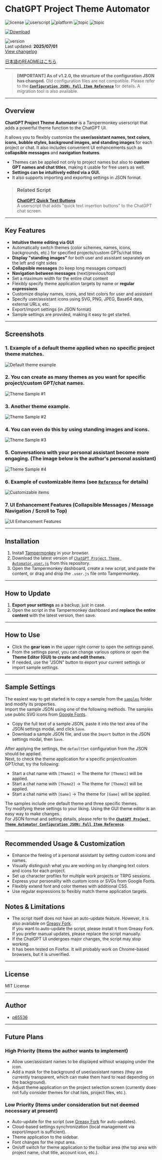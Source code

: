 # ChatGPT Project Theme Automator

![license](https://img.shields.io/badge/license-MIT-green)
![userscript](https://img.shields.io/badge/userscript-Tampermonkey-blueviolet)
![platform](https://img.shields.io/badge/platform-ChatGPT-lightgrey)
![topic](https://img.shields.io/badge/topic-theme_automator-ff69b4)
![topic](https://img.shields.io/badge/topic-ui_enhancement-9cf)

[![Download](https://img.shields.io/badge/Download-ChatGPT_Project_Theme_Automator.user.js-blue?style=flat-square&logo=download)](https://github.com/p65536/ChatGPT-Project-Theme-Automator/raw/main/ChatGPT%20Project%20Theme%20Automator.user.js)

![version](https://img.shields.io/badge/version-1.2.0-blue)  
Last updated: **2025/07/01**  
[View changelog](./CHANGELOG.md)

[日本語のREADMEはこちら](./README_ja.md)

---

> **[IMPORTANT] As of v1.2.0, the structure of the configuration JSON has changed.** Old configuration files are not compatible. Please refer to the **[`Configuration JSON: Full Item Reference`](./docs/manual_json.md)** for details. A migration tool is also available.

---

## Overview

**ChatGPT Project Theme Automator** is a Tampermonkey userscript that adds a powerful theme function to the ChatGPT UI.

It allows you to flexibly customize the **user/assistant names, text colors, icons, bubble styles, background images, and standing images** for each project or chat. It also includes convenient UI enhancements such as **collapsible messages** and **navigation features**.

* Themes can be applied not only to project names but also to **custom GPT names and chat titles**, making it usable for free users as well.
* **Settings can be intuitively edited via a GUI.**
* It also supports importing and exporting settings in JSON format.

> ### Related Script
>
> **[ChatGPT Quick Text Buttons](https://github.com/p65536/ChatGPT-Quick-Text-Buttons)**  
> A userscript that adds "quick text insertion buttons" to the ChatGPT chat screen.

---

## Key Features

* **Intuitive theme editing via GUI**
* Automatically switch themes (color schemes, names, icons, backgrounds, etc.) for specified projects/custom GPTs/chat titles
* **Display "standing images"** for both user and assistant separately on the left and right sides
* **Collapsible messages** (to keep long messages compact)
* **Navigation between messages** (next/previous/top)
* Set a maximum width for the entire chat content
* Flexibly specify theme application targets by name or **regular expressions**
* Customize display names, icons, and text colors for user and assistant
* Specify user/assistant icons using SVG, PNG, JPEG, Base64 data, external URLs, etc.
* Export/import settings (in JSON format)
* Sample settings are provided, making it easy to get started.

---

## Screenshots

### 1. Example of a default theme applied when no specific project theme matches.

![Default theme example](./docs/cpta_theme_sample_default.webp)

### 2. You can create as many themes as you want for specific project/custom GPT/chat names.

![Theme Sample #1](./docs/cpta_theme_sample_theme1.webp)

### 3. Another theme example.

![Theme Sample #2](./docs/cpta_theme_sample_theme2.webp)

### 4. You can even do this by using standing images and icons.

![Theme Sample #3](./docs/cpta_theme_sample_game.webp)

### 5. Conversations with your personal assistant become more engaging. (The image below is the author's personal assistant)

![Theme Sample #4](./docs/cpta_theme_sample_haruna.webp)

### 6. Example of customizable items (see [`Reference`](./docs/manual_json.md) for details)

![Customizable items](./docs/cpta_customizable_items.webp)

### 7. UI Enhancement Features (Collapsible Messages / Message Navigation / Scroll to Top)

![UI Enhancement Features](./docs/cpta_features.webp)

---

## Installation

1.  Install [Tampermonkey](https://www.tampermonkey.net/) in your browser.
2.  Download the latest version of
    [`ChatGPT Project Theme Automator.user.js`](./ChatGPT%20Project%20Theme%20Automator.user.js) from this repository.
3.  Open the Tampermonkey dashboard, create a new script, and paste the content, or drag and drop the `.user.js` file onto Tampermonkey.

---

## How to Update

1.  **Export your settings** as a backup, just in case.
2.  Open the script in the Tampermonkey dashboard and **replace the entire content** with the latest version, then save.

---

## How to Use

* Click the **gear icon** in the upper right corner to open the settings panel.
* From the settings panel, you can change various options or open the **Theme Editor (GUI) to create and edit themes**.
* If needed, use the "JSON" button to export your current settings or import sample settings.

---

## Sample Settings

The easiest way to get started is to copy a sample from the [`samples`](./samples) folder and modify its properties.  
Import the sample JSON using one of the following methods. The samples use public SVG icons from [Google Fonts](https://fonts.google.com/icons).

* Copy the full text of a sample JSON, paste it into the text area of the JSON settings modal, and click `Save`.
* Download a sample JSON file, and use the `Import` button in the JSON settings modal, then `Save`.

After applying the settings, the `defaultSet` configuration from the JSON should be applied.  
Next, to check the theme application for a specific project/custom GPT/chat, try the following:

* Start a chat name with `[Theme1]` -> The theme for `[Theme1]` will be applied.
* Start a chat name with `[Theme2]` -> The theme for `[Theme2]` will be applied.
* Start a chat name with `[Game]` -> The theme for `[Game]` will be applied.

The samples include one default theme and three specific themes.  
Try modifying these settings to your liking. Using the GUI theme editor is an easy way to make changes.  
For JSON format and setting details, please refer to the **[`ChatGPT Project Theme Automator Configuration JSON: Full Item Reference`](./docs/manual_json.md)**.

---


## Recommended Usage & Customization

  * Enhance the feeling of a personal assistant by setting custom icons and names.
  * Visually distinguish what you are working on by changing text colors and icons for each project.
  * Set up character profiles for multiple work projects or TRPG sessions.
  * Express your personality with custom icons or SVGs from Google Fonts.
  * Flexibly extend font and color themes with additional CSS.
  * Use regular expressions to flexibly match theme application targets.

## Notes & Limitations

  * The script itself does not have an auto-update feature. However, it is also available on [Greasy Fork](https://greasyfork.org/en/scripts/537656-chatgpt-project-theme-automator).  
    If you want to auto-update the script, please install it from Greasy Fork.  
    If you prefer manual updates, please replace the script manually.
  * If the ChatGPT UI undergoes major changes, the script may stop working.
  * It has been tested on Firefox. It will probably work on Chrome-based browsers, but it is unverified.

---

## License

MIT License

---

## Author

  * [p65536](https://github.com/p65536)

---

## Future Plans

### High Priority (Items the author wants to implement)

  * Allow user/assistant names to be displayed without wrapping under the icon.
  * Add a mask for the background of user/assistant names (they are currently transparent, which can make them hard to read depending on the background).
  * Adjust theme application on the project selection screen (currently does not fully consider themes for chat lists, project files, etc.).
  
### Low Priority (Items under consideration but not deemed necessary at present)

  * Auto-update for the script (use [Greasy Fork](https://greasyfork.org/en/scripts/537656-chatgpt-project-theme-automator) for auto-updates).
  * Cloud-based settings synchronization (local management via export/import is sufficient).
  * Theme application to the sidebar.
  * Font changes for the input area.
  * On/off switch for theme application to the toolbar area (the top area with project name, chat title, account icon, etc.).
